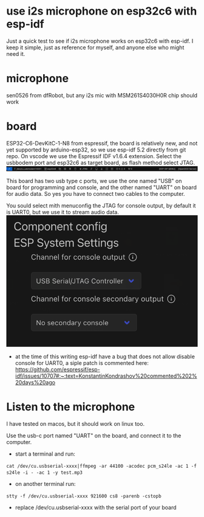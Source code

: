 # use i2s microphone on esp32c6 with esp-idf

Just a quick test to see if i2s microphone works on esp32c6 with esp-idf.
I keep it simple, just as reference for myself, and anyone else who might need it.

# microphone
sen0526 from dfRobot, but any i2s mic with MSM261S4030H0R chip should work

# board
ESP32-C6-DevKitC-1-N8 from espressif, the board is relatively new, and not yet supported by arduino-esp32, so we use esp-idf 5.2 directly from git repo. 
On vscode we use the Espressif IDF v1.6.4 extension.
Select the usbbodem port and esp32c6 as target board, as flash method select JTAG.
![Board Config](/doc/idfconfig.png)

This board has two usb type c ports, we use the one named "USB" on board for programming and console, and the other named "UART" on board for audio data.
So yes you have to connect two cables to the computer.

You sould select mith menuconfig the JTAG for console output, by default it is UART0, but we use it to stream audio data.
![Console Config](/doc/consoleOutput.png)

* at the time of this writing esp-idf have a bug that does not allow disable console for UART0, a siple patch is commented here: https://github.com/espressif/esp-idf/issues/10707#:~:text=KonstantinKondrashov%20commented%202%20days%20ago

# Listen to the microphone

I have tested on macos, but it should work on linux too.

Use the usb-c port named "UART" on the board, and connect it to the computer. 

- start a terminal and run:

`cat /dev/cu.usbserial-xxxx|ffmpeg -ar 44100 -acodec pcm_s24le -ac 1 -f s24le -i - -ac 1 -y test.mp3`

- on another terminal run:

`stty -f /dev/cu.usbserial-xxxx 921600 cs8 -parenb -cstopb`

* replace /dev/cu.usbserial-xxxx with the serial port of your board
